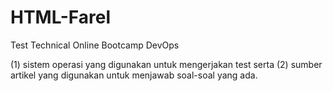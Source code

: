 # HTML-Farel
Test Technical Online Bootcamp DevOps

(1) sistem operasi yang digunakan untuk mengerjakan test serta
(2) sumber artikel yang digunakan untuk menjawab soal-soal yang ada.
